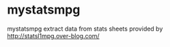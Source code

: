 # mystatsmpg
mystatsmpg extract data from stats sheets provided by http://statsl1mpg.over-blog.com/
